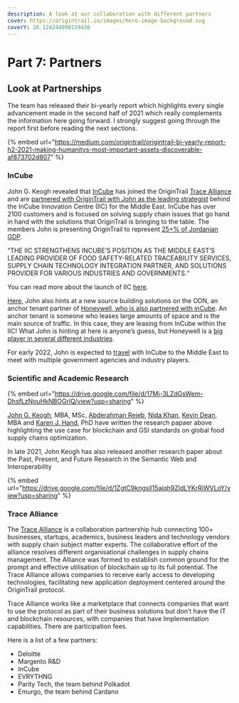 ```yaml
---
description: A look at our collaboration with different partners
cover: https://origintrail.io/images/hero-image-background.svg
coverY: 26.124244090159436
---
```


# Part 7: Partners

## **Look at Partnerships**

The team has released their bi-yearly report which highlights every single advancement made in the second half of 2021 which really complements the information here going forward. I strongly suggest going through the report first before reading the next sections.

{% embed url="https://medium.com/origintrail/origintrail-bi-yearly-report-h2-2021-making-humanitys-most-important-assets-discoverable-af873702d807" %}

### **InCube**

John G. Keogh revealed that [InCube](https://e-incube.ca/#/) has joined the OriginTrail [Trace Alliance](https://alliance.origintrail.io/members) and are [partnered with OriginTrail with John as the leading strategist](https://twitter.com/jgkeogh/status/1438133337273503751) behind the InCube Innovation Centre (IIC) for the Middle East. InCube has over 2100 customers and is focused on solving supply chain issues that go hand in hand with the solutions that OriginTrail is bringing to the table. The members John is presenting OriginTrail to represent [25+% of ](https://twitter.com/JGKeogh/status/1452903658606170115?s=20)[Jordanian GDP](https://twitter.com/JGKeogh/status/1452903658606170115?s=20).&#x20;

“THE IIC STRENGTHENS INCUBE’S POSITION AS THE MIDDLE EAST’S LEADING PROVIDER OF FOOD SAFETY-RELATED TRACEABILITY SERVICES, SUPPLY CHAIN TECHNOLOGY INTEGRATION PARTNER, AND SOLUTIONS PROVIDER FOR VARIOUS INDUSTRIES AND GOVERNMENTS.“

You can read more about the launch of IIC [here](https://e-incube.ca/#/NewsLetter/cnVrNjlO7D12YNKU0RoB).

[Here](https://twitter.com/JGKeogh/status/1438152505288916993?s=20), John also hints at a new source building solutions on the ODN, an anchor tenant partner of [Honeywell, who is also partnered with inCube](https://twitter.com/INCUBEFZCO/status/1452922835329064969?s=20). An anchor tenant is someone who leases large amounts of space and is the main source of traffic. In this case, they are leasing from InCube within the IIC! What John is hinting at here is anyone’s guess, but Honeywell is a [big player in several different industries](https://www.honeywell.com/us/en/industries/overview).

For early 2022, John is expected to [travel](https://twitter.com/JGKeogh/status/1475939221701468162) with InCube to the Middle East to meet with multiple government agencies and industry players.&#x20;

### **Scientific and Academic Research**

{% embed url="https://drive.google.com/file/d/17Mj-3LZdGsWem-DhsfLzNouHkNBOGrlQ/view?usp=sharing" %}

[John G. Keogh](https://pubmed.ncbi.nlm.nih.gov/?term=Keogh%20JG%5BAuthor%5D), MBA, MSc, [Abderahman Rejeb](https://pubmed.ncbi.nlm.nih.gov/?term=Rejeb%20A%5BAuthor%5D), [Nida Khan](https://pubmed.ncbi.nlm.nih.gov/?term=Khan%20N%5BAuthor%5D), [Kevin Dean](https://pubmed.ncbi.nlm.nih.gov/?term=Dean%20K%5BAuthor%5D), MBA and [Karen J. Hand](https://pubmed.ncbi.nlm.nih.gov/?term=Hand%20KJ%5BAuthor%5D), PhD have written the research papaer above highlighting the use case for blockchain and GSI standards on global food supply chains optimization.

In late 2021, John Keogh has also released another research paper about the Past, Present, and Future Research in the Semantic Web and Interoperability

{% embed url="https://drive.google.com/file/d/1ZgtC9kngsil15ajqh9ZldLYKrRiWVLoY/view?usp=sharing" %}

### **Trace Alliance**

The [Trace Alliance](https://alliance.origintrail.io/) is a collaboration partnership hub connecting 100+ businesses, startups, academics, business leaders and technology vendors with supply chain subject matter experts. The collaborative effort of the alliance resolves different organisational challenges in supply chains management. The Alliance was formed to establish common ground for the prompt and effective utilisation of blockchain up to its full potential. The Trace Alliance allows companies to receive early access to developing technologies, facilitating new application deployment centered around the OriginTrail protocol.

Trace Alliance works like a marketplace that connects companies that want to use the protocol as part of their business solutions but don’t have the IT and blockchain resources, with companies that have Implementation capabilities. There are participation fees.&#x20;

Here is a list of a few partners:

* Deloitte
* Margento R\&D
* InCube
* EVRYTHNG
* Parity Tech, the team behind Polkadot
* Emurgo, the team behind Cardano
